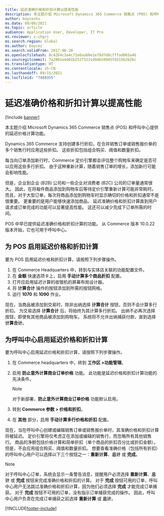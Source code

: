 ```yaml
---
title: 延迟准确价格和折扣计算以提高性能
description: 本主题介绍 Microsoft Dynamics 365 Commerce 销售点 (POS) 和呼叫中心提供的延迟价格计算功能。
author: boycezhu
ms.date: 09/09/2021
ms.topic: article
audience: Application User, Developer, IT Pro
ms.reviewer: v-chgri
ms.search.region: Global
ms.author: boycez
ms.search.validFrom: 2017-06-20
ms.openlocfilehash: 8c4264c3a4c71e6aab0e1ef8d7d8cfffad065a46
ms.sourcegitcommit: 7a2001e4d01b252f5231d94b50945fd31562b2bc
ms.translationtype: HT
ms.contentlocale: zh-CN
ms.lasthandoff: 09/15/2021
ms.locfileid: "7488355"
---
```

# <a name="delay-exact-price-and-discount-calculation-for-improved-performance"></a>延迟准确价格和折扣计算以提高性能

[!include [banner](includes/banner.md)]

本主题介绍 Microsoft Dynamics 365 Commerce 销售点 (POS) 和呼叫中心提供的延迟价格计算功能。

Dynamics 365 Commerce 支持创建多行折扣，在合并销售订单或销售报价单的多个销售行时应用这些折扣。 这些折扣包括组合购买、阈值和数量折扣。

每当向订单添加新行时，Commerce 定价引擎都会评估整个购物车来确定是否可以应用这些多行折扣。 由于这种重新计算，随着销售订单的增长，添加新行可能会影响性能。

但是，企业到企业 (B2B) 公司和一些企业对消费者 (B2C) 公司的订单量通常很大。 因此，在将每件商品添加到购物车后等待定价引擎重新计算可能非常耗时。 而且，对于大型订单，每次将商品添加到购物车时显示确切的价格和折扣通常不是很重要。 更重要的是用户能够快速添加商品。 延迟准确价格和折扣计算直到用户请求或订单完成的功能可以显著提高性能。 这还可以减少完成下订单所需的时间。

POS 中早已提供延迟准确价格和折扣计算的功能。 从 Commerce 版本 10.0.22 版本开始，它也可用于呼叫中心。

## <a name="enable-delayed-price-and-discount-calculation-for-pos"></a>为 POS 启用延迟价格和折扣计算

要为 POS 启用延迟价格和折扣计算，请按照下列步骤操作。

1. 在 Commerce Headquarters 中，转到与实体店关联的功能配置文件。
1. 在 **金额** 快速选项卡上，启用 **手动计算多个商品折扣** 配置。
1. 打开应启用延迟计算的收银机的屏幕布局设计器。
1. 将 **计算合计** 操作的按钮添加到所需的按钮网格。
1. 运行 **1070** 和 **1090** 作业。

现在，当商品被添加到交易时，除非出纳选择 **计算合计** 按钮，否则不会计算多行折扣。 为交易选择 **计算合计** 后，将始终为其计算多行折扣。 出纳不必再次选择按钮，即使有其他商品被添加到购物车。 系统将不允许出纳捕获付款，直到选择 **计算合计**。

## <a name="enable-delayed-price-and-discount-calculation-for-call-center"></a>为呼叫中心启用延迟价格和折扣计算

要为呼叫中心启用延迟价格和折扣计算，请按照下列步骤操作。

1. 在 Commerce headquarters 中，转到 **工作区 \>功能管理**。
1. 启用 **防止意外计算商业订单价格** 功能。 此功能是延迟价格和折扣计算功能的先决条件。

    > [!NOTE]
    > 对于新部署，**防止意外计算商业订单价格** 功能默认启用。

1. 转到 **Commerce 参数 \> 价格和折扣**。
1. 在 **其他** 部分，启用 **手动计算多行价格和折扣** 配置。

现在，当在呼叫中心创建或编辑销售订单或销售报价单时，其准确价格和折扣计算将被延迟。 定价引擎将仅考虑正在添加或编辑的销售行，而忽略所有其他销售行。 商品的净额包括价格计算和简单折扣（单个商品的折扣百分比或折扣金额）。 但是，不会应用组合购买、阈值和数量折扣。 想要查看准确价格（包括所有折扣）的呼叫中心用户可以选择以下三个按钮之一：**重新计算**、**总计** 或 **完成**。

> [!NOTE]
> 对于呼叫中心订单，系统会显示一条警告消息，提醒用户必须选择 **重新计算**、**总计** 或 **完成** 按钮来完成准确价格和折扣的计算。 对于 **完成** 按钮可用的订单，呼叫中心用户无法跳过准确价格和折扣计算，因为他们必须选择 **完成** 才能完成订单捕获。 对于 **完成** 按钮不可用的订单，没有指示订单捕获完成的操作。 因此，呼叫中心用户负责在完成订单捕获之前选择 **重新计算** 或 **总计**。

[!INCLUDE[footer-include](../includes/footer-banner.md)]
